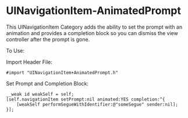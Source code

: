 UINavigationItem-AnimatedPrompt
===============================

This UINavigationItem Category adds the ability to set the prompt with an animation and provides a completion block so you can dismiss the view controller after the prompt is gone.


To Use:

Import Header File:

    #import "UINavigationItem+AnimatedPrompt.h"

Set Prompt and Completion Block:

    __weak id weakSelf = self;
    [self.navigationItem setPrompt:nil animated:YES completion:^{
        [weakSelf performSegueWithIdentifier:@"someSegue" sender:nil];
    }];
